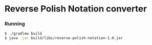 # Reverse Polish Notation converter
### Running
```bash
$ ./gradlew build
$ java -jar build/libs/reverse-polish-notation-1.0.jar
```